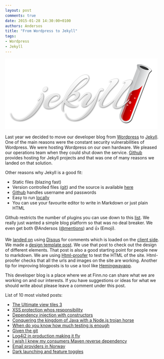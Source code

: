 ```yaml
---
layout: post
comments: true
date: 2015-01-28 14:30:00+0100
authors: Andersos
title: "From Wordpress to Jekyll"
tags:
- Wordpress
- Jekyll
---
```


[![Jekyll](/images/2015-01-28-from-wordpress-to-jekyll/jekyll.png)](http://jekyllrb.com/)

Last year we decided to move our developer blog from [Wordpress](https://wordpress.org/) to [Jekyll](http://jekyllrb.com/). One of the main reasons were the constant security vulnerabilities of Wordpress. We were hosting Wordpress on our own hardware. We pleased our operations team when they could shut down the service. [Github](https://pages.github.com/) provides hosting for Jekyll projects and that was one of many reasons we landed on that solution.

Other reasons why Jekyll is a good fit:
- Static files (blazing fast)
- Version controlled files ([git](http://git-scm.com/)) and the source is available [here](https://github.com/finn-no/tech.finn.no)
- [Github](https://github.com/orgs/finn-no/people) handles username and passwords
- Easy to run [locally](https://github.com/finn-no/tech.finn.no/blob/gh-pages/README.md)
- You can use your favourite editor to write in Markdown or just plain HTML

Github restricts the number of plugins you can use down to this [list](https://pages.github.com/versions/). We really just wanted a simple blog platform so that was no deal breaker. We even get both @Andersos ([@mentions](https://github.com/blog/821)) and :+1: (Emoji).

We [landed on](https://github.com/finn-no/tech.finn.no/issues/1) using [Disqus](https://disqus.com/) for comments which is loaded on the [client side](https://github.com/finn-no/tech.finn.no/blob/gh-pages/_layouts/post.html#L41). We made a [design template post](http://tech.finn.no/2010/01/01/design-template/). We use that post to check out the design of different elements. That post is also a good starting point for people new to markdown. We are using [Html-proofer](https://github.com/gjtorikian/html-proofer) to test the HTML of the site. Html-proofer checks that all the urls and images on the site are working. Another tip for improving blogposts is to use a tool like [Hemingwayapp](http://www.hemingwayapp.com/).

This developer blog is a place where we at Finn.no can share what we are working on and our interests. If you have suggestions or ideas for what we should write about please leave a comment under this post.

List of 10 most visited posts:
- [The Ultimate view tiles 3](http://tech.finn.no/2012/07/25/the-ultimate-view-tiles-3/)
- [XSS protection whos responsibility](http://tech.finn.no/2011/04/08/xss-protection-whos-responsibility/)
- [Dependency injection with constructors](http://tech.finn.no/2011/05/13/dependency-injection-with-constructors/)
- [Conquering the kingdom of Java with a Node.js trojan horse](http://tech.finn.no/2013/06/06/conquering-the-kingdom-of-java-with-a-nodejs-trojan-horse/)
- [When do you know how much testing is enough](http://tech.finn.no/2012/05/21/when-do-you-know-how-much-testing-is-enough/)
- [Given the git](http://tech.finn.no/2013/03/20/given-the-git/)
- [Log4j2 in production making it fly](http://tech.finn.no/2014/07/01/log4j2-in-production-making-it-fly/)
- [I wish I knew my consumers Maven reverse dependency](http://tech.finn.no/2013/01/31/i-wish-i-knew-my-consumers-maven-reverse-dependency/)
- [Email providers in Norway](http://tech.finn.no/2014/11/21/email-providers-in-norway/)
- [Dark launching and feature toggles](http://tech.finn.no/2013/06/20/dark-launching-and-feature-toggles/)
